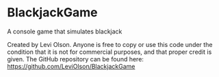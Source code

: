 # BlackjackGame
 A console game that simulates blackjack
 
Created by Levi Olson. Anyone is free to copy or use this code under the condition that it is not for commercial purposes, and that proper credit is given.
The GitHub repository can be found here: https://github.com/LeviOlson/BlackjackGame
